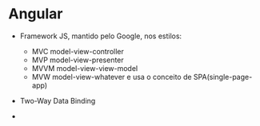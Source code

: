 # Angular

* Framework JS, mantido pelo Google, nos estilos:
    * MVC
        model-view-controller
    * MVP
        model-view-presenter
    * MVVM
        model-view-view-model
    * MVW
        model-view-whatever
    e usa o conceito de SPA(single-page-app)

* Two-Way Data Binding

* 
